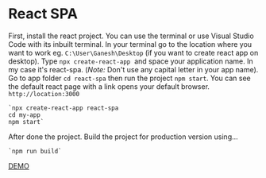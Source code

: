 # React SPA

First, install the react project.
You can use the terminal or use Visual Studio Code with its inbuilt terminal.
In your terminal go to the location where you want to work eg. `C:\User\Ganesh\Desktop` (if you want to create react app on desktop).
Type `npx create-react-app`  and space your application name. In my case it's react-spa. (*Note:* Don't use any capital letter in your app name).
Go to app folder `cd react-spa`
then run the project `npm start`.
You can see the default react page with a link opens your default browser. `http://location:3000`

	`npx create-react-app react-spa
	cd my-app
	npm start`
	
After done the project. Build the project for production version using...
	
	`npm run build` 

[DEMO](https://react-spa2.netlify.com/)
